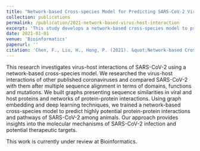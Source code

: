 ```yaml
---
title: "Network-based Cross-species Model for Predicting SARS-CoV-2 Virus-host Interactions"
collection: publications
permalink: /publication/2021-network-based-virus-host-interaction
excerpt: 'This study develops a network-based cross-species model to predict virus-host interactions of SARS-CoV-2 using deep learning and graph embedding techniques.'
date: 2021-01-01
venue: 'Bioinformatics'
paperurl: ''
citation: 'Chen, F., Liu, H., Hong, P. (2021). &quot;Network-based Cross-species Model for Predicting SARS-CoV-2 Virus-host Interactions.&quot; <i>Bioinformatics</i>.'
---
```


This research investigates virus-host interactions of SARS-CoV-2 using a network-based cross-species model. We researched the virus-host interactions of other published coronaviruses and compared SARS-CoV-2 with them after multiple sequence alignment in terms of domains, functions and mutations. We built graphs presenting sequence similarities in viral and host proteins and networks of protein-protein interactions. Using graph embedding and deep learning techniques, we trained a network-based cross-species model to predict highly potential protein-protein interactions and pathways of SARS-CoV-2 among animals. Our approach provides insights into the molecular mechanisms of SARS-CoV-2 infection and potential therapeutic targets.

This work is currently under review at Bioinformatics. 
